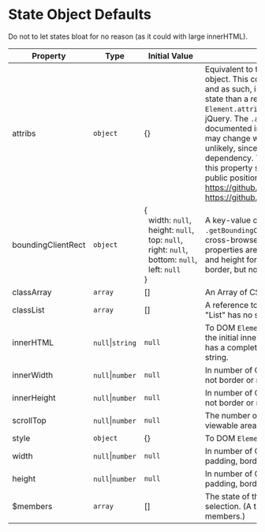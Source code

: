 # State Object Defaults
Do not to let states bloat for no reason (as it could with large innerHTML).

| Property | Type | Initial Value | Description |
| --- | --- | --- | --- |
| attribs | `object` | {} | Equivalent to the `.attribs` property of a Cheerio object. This consists of simple key-value pairs, and as such, is preferable to use for storing state than a replica of the much more complex `Element.attributes` collection, as utilized by jQuery. The `.attribs` property is not documented in the Cheerio documentation, and may change without notice. However, this is unlikely, since it is derived from its htmlparser2 dependency. The htmlparser2 package has had this property since its initial release and its public position is that this won't change. https://github.com/fb55/htmlparser2/issues/35 https://github.com/cheeriojs/cheerio/issues/547 |
| boundingClientRect | `object` | {<br>&nbsp;&nbsp;width:&nbsp;`null`,<br>&nbsp;&nbsp;height:&nbsp;`null`,<br>&nbsp;&nbsp;top:&nbsp;`null`,<br>&nbsp;&nbsp;right:&nbsp;`null`,<br>&nbsp;&nbsp;bottom:&nbsp;`null`,<br>&nbsp;&nbsp;left:&nbsp;`null`<br>} | A key-value copy of the object returned by `.getBoundingClientRect()` (minus `.x` and `.y` for cross-browser compatibility). This object's properties are all of type `null` or `number`. Width and height for this object include padding and border, but not margin. |
| classArray | `array` | [] | An Array of CSS classes. |
| classList | `array` | [] | A reference to `classArray`. This is a true Array. "List" has no special meaning here. |
| innerHTML | `null`\|`string` | `null` | To DOM `Element.innerHTML` spec. `null` means the initial innerHTML state wasn't modified. `null` has a completely different meaning than empty string. |
| innerWidth | `null`\|`number` | `null` | In number of CSS pixels. Includes padding, but not border or margin. |
| innerHeight | `null`\|`number` | `null` | In number of CSS pixels. Includes padding, but not border or margin. |
| scrollTop | `null`\|`number` | `null` | The number of CSS pixels scrolled above the viewable area. |
| style | `object` | {} | To DOM `Element.style` spec. |
| width | `null`\|`number` | `null` | In number of CSS pixels. Does not include padding, border, or margin. |
| height | `null`\|`number` | `null` | In number of CSS pixels. Does not include padding, border, or margin. |
| $members | `array` | [] | The state of the members belonging to the selection. (A tag or class can select multiple members.) |
